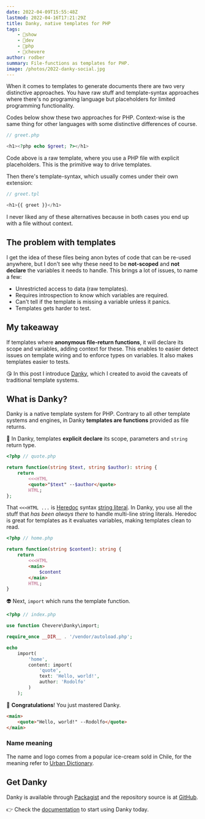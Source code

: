 ```yaml
---
date: 2022-04-09T15:55:48Z
lastmod: 2022-04-16T17:21:29Z
title: Danky, native templates for PHP
tags:
    - 🤯show
    - 🔬dev
    - 🐘php
    - 🥑chevere
author: rodber
summary: File-functions as templates for PHP.
image: /photos/2022-danky-social.jpg
---
```


When it comes to templates to generate documents there are two very distinctive approaches. You have raw stuff and template-syntax approaches where there's no programing language but placeholders for limited programming functionality.

Codes below show these two approaches for PHP. Context-wise is the same thing for other languages with some distinctive differences of course.

```php
// greet.php

<h1><?php echo $greet; ?></h1>
```

Code above is a raw template, where you use a PHP file with explicit placeholders. This is the primitive way to drive templates.

Then there's template-syntax, which usually comes under their own extension:

```php
// greet.tpl

<h1>{{ greet }}</h1>
```

I never liked any of these alternatives because in both cases you end up with a file without context.

## The problem with templates

I get the idea of these files being anon bytes of code that can be re-used anywhere, but I don't see why these need to be **not-scoped** and **not declare** the variables it needs to handle. This brings a lot of issues, to name a few:

* Unrestricted access to data (raw templates).
* Requires introspection to know which variables are required.
* Can't tell if the template is missing a variable unless it panics.
* Templates gets harder to test.

## My takeaway

If templates where **anonymous file-return functions**, it will declare its scope and variables, adding context for these. This enables to easier detect issues on template wiring and to enforce types on variables. It also makes templates easier to tests.

😘 In this post I introduce [Danky](https://chevere.org/packages/danky), which I created to avoid the caveats of traditional template systems.

## What is Danky?

Danky is a native template system for PHP. Contrary to all other template systems and engines, in Danky **templates are functions** provided as file returns.

🦄 In Danky, templates **explicit declare** its scope, parameters and `string` return type.

```php
<?php // quote.php

return function(string $text, string $author): string {
    return
        <<<HTML
        <quote>"$text" --$author</quote>
        HTML;
};
```

That `<<<HTML ...` is [Heredoc](https://www.php.net/manual/en/language.types.string.php#language.types.string.syntax.heredoc) syntax [string literal](https://www.php.net/manual/en/language.types.string.php). In Danky, you use all the stuff that _has been always there_ to handle multi-line string literals. Heredoc is great for templates as it evaluates variables, making templates clean to read.

```php
<?php // home.php

return function(string $content): string {
    return
        <<<HTML
        <main>
            $content
        </main>
        HTML;
}
```

👽 Next, `import` which runs the template function.

```php
<?php // index.php

use function Chevere\Danky\import;

require_once __DIR__ . '/vendor/autoload.php';

echo
    import(
        'home',
        content: import(
            'quote',
            text: 'Hello, world!',
            author: 'Rodolfo'
        )
    );
```

🥳 **Congratulations**! You just mastered Danky.

```html
<main>
    <quote>"Hello, world!" --Rodolfo</quote>
</main>
```

### Name meaning

The name and logo comes from a popular ice-cream sold in Chile, for the meaning refer to [Urban Dictionary](https://www.urbandictionary.com/define.php?term=danky).

## Get Danky

Danky is available through [Packagist](https://packagist.org/packages/chevere/danky) and the repository source is at [GitHub](https://github.com/chevere/danky).

👉 Check the [documentation](https://chevere.org/packages/danky) to start using Danky today.
